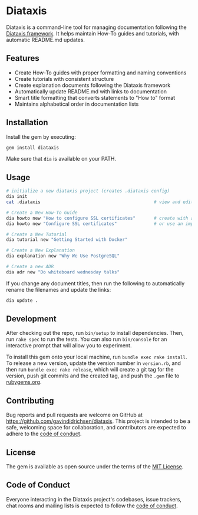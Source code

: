 # Diataxis

Diataxis is a command-line tool for managing documentation following the [Diataxis framework](https://diataxis.fr/). It helps maintain How-To guides and tutorials, with automatic README.md updates.

## Features

* Create How-To guides with proper formatting and naming conventions
* Create tutorials with consistent structure
* Create explanation documents following the Diataxis framework
* Automatically update README.md with links to documentation
* Smart title formatting that converts statements to "How to" format
* Maintains alphabetical order in documentation lists

## Installation

Install the gem by executing:

```bash
gem install diataxis
```

Make sure that `dia` is available on your PATH.  

## Usage

```bash
# initialize a new diataxis project (creates .diataxis config)
dia init
cat .diataxis                                           # view and edit the default configuration

# Create a New How-To Guide
dia howto new "How to configure SSL certificates"       # create with a "How to" title
dia howto new "Configure SSL certificates"              # or use an imperative statement (automatically converted)

# Create a New Tutorial
dia tutorial new "Getting Started with Docker"

# Create a New Explanation
dia explanation new "Why We Use PostgreSQL"

# Create a new ADR
dia adr new "Do whiteboard wednesday talks"
```

If you change any document titles, then run the following to automatically rename the filenames and update the links:

```bash
dia update .
```

## Development

After checking out the repo, run `bin/setup` to install dependencies. Then, run `rake spec` to run the tests. You can also run `bin/console` for an interactive prompt that will allow you to experiment.

To install this gem onto your local machine, run `bundle exec rake install`. To release a new version, update the version number in `version.rb`, and then run `bundle exec rake release`, which will create a git tag for the version, push git commits and the created tag, and push the `.gem` file to [rubygems.org](https://rubygems.org).

## Contributing

Bug reports and pull requests are welcome on GitHub at https://github.com/gavindidrichsen/diataxis. This project is intended to be a safe, welcoming space for collaboration, and contributors are expected to adhere to the [code of conduct](https://github.com/gavindidrichsen/diataxis/blob/main/CODE_OF_CONDUCT.md).

## License

The gem is available as open source under the terms of the [MIT License](https://opensource.org/licenses/MIT).

## Code of Conduct

Everyone interacting in the Diataxis project's codebases, issue trackers, chat rooms and mailing lists is expected to follow the [code of conduct](https://github.com/gavindidrichsen/diataxis/blob/main/CODE_OF_CONDUCT.md).
